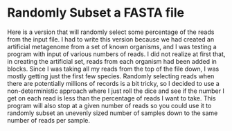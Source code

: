 # Randomly Subset a FASTA file

Here is a version that will randomly select some percentage of the reads from the input file. I had to write this version because we had created an artificial metagenome from a set of known organisms, and I was testing a program with input of various numbers of reads. I did not realize at first that, in creating the artificial set, reads from each organism had been added in blocks. Since I was taking all my reads from the top of the file down, I was mostly getting just the first few species. Randomly selecting reads when there are potentially millions of records is a bit tricky, so I decided to use a non-deterministic approach where I just roll the dice and see if the number I get on each read is less than the percentage of reads I want to take. This program will also stop at a given number of reads so you could use it to randomly subset an unevenly sized number of samples down to the same number of reads per sample.
